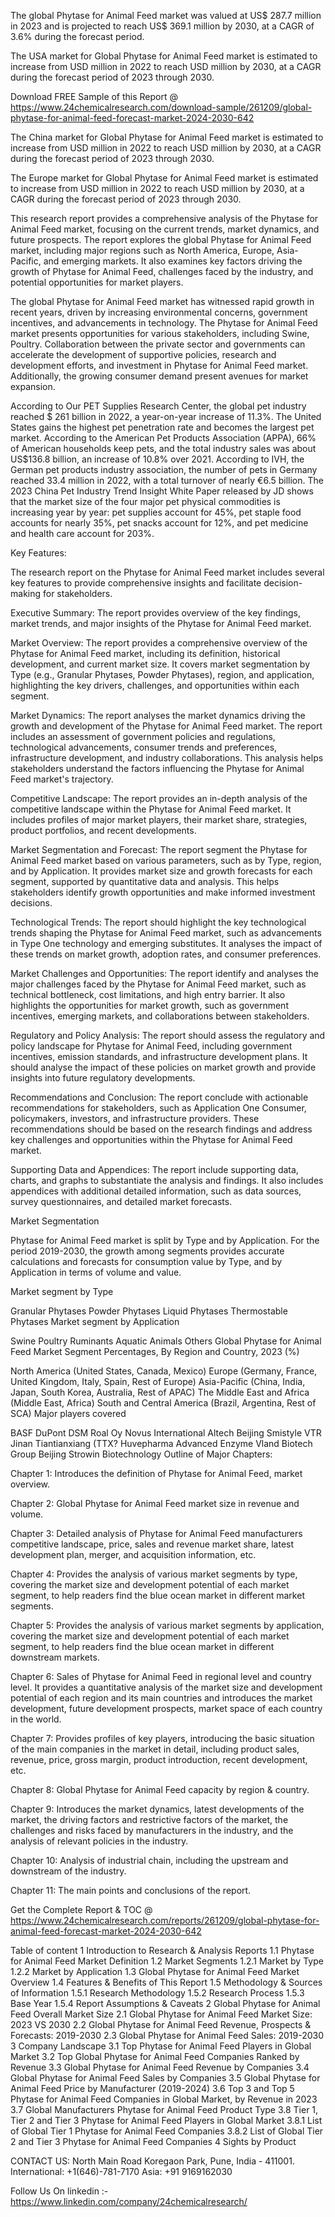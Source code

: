 The global Phytase for Animal Feed market was valued at US$ 287.7 million in 2023 and is projected to reach US$ 369.1 million by 2030, at a CAGR of 3.6% during the forecast period.

The USA market for Global Phytase for Animal Feed  market is estimated to increase from USD million in 2022 to reach USD million by 2030, at a CAGR during the forecast period of 2023 through 2030.

Download FREE Sample of this Report @ https://www.24chemicalresearch.com/download-sample/261209/global-phytase-for-animal-feed-forecast-market-2024-2030-642

The China market for Global Phytase for Animal Feed  market is estimated to increase from USD million in 2022 to reach USD million by 2030, at a CAGR during the forecast period of 2023 through 2030.

The Europe market for Global Phytase for Animal Feed  market is estimated to increase from USD million in 2022 to reach USD million by 2030, at a CAGR during the forecast period of 2023 through 2030.

This research report provides a comprehensive analysis of the Phytase for Animal Feed market, focusing on the current trends, market dynamics, and future prospects. The report explores the global Phytase for Animal Feed market, including major regions such as North America, Europe, Asia-Pacific, and emerging markets. It also examines key factors driving the growth of Phytase for Animal Feed, challenges faced by the industry, and potential opportunities for market players.

The global Phytase for Animal Feed market has witnessed rapid growth in recent years, driven by increasing environmental concerns, government incentives, and advancements in technology. The Phytase for Animal Feed market presents opportunities for various stakeholders, including Swine, Poultry. Collaboration between the private sector and governments can accelerate the development of supportive policies, research and development efforts, and investment in Phytase for Animal Feed market. Additionally, the growing consumer demand present avenues for market expansion.

According to Our PET Supplies Research Center, the global pet industry reached $ 261 billion in 2022, a year-on-year increase of 11.3%. The United States gains the highest pet penetration rate and becomes the largest pet market. According to the American Pet Products Association (APPA), 66% of American households keep pets, and the total industry sales was about US$136.8 billion, an increase of 10.8% over 2021. According to IVH, the German pet products industry association, the number of pets in Germany reached 33.4 million in 2022, with a total turnover of nearly €6.5 billion. The 2023 China Pet Industry Trend Insight White Paper released by JD shows that the market size of the four major pet physical commodities is increasing year by year: pet supplies account for 45%, pet staple food accounts for nearly 35%, pet snacks account for 12%, and pet medicine and health care account for 203%.

Key Features:

The research report on the Phytase for Animal Feed market includes several key features to provide comprehensive insights and facilitate decision-making for stakeholders.

Executive Summary: The report provides overview of the key findings, market trends, and major insights of the Phytase for Animal Feed market.

Market Overview: The report provides a comprehensive overview of the Phytase for Animal Feed market, including its definition, historical development, and current market size. It covers market segmentation by Type (e.g., Granular Phytases, Powder Phytases), region, and application, highlighting the key drivers, challenges, and opportunities within each segment.

Market Dynamics: The report analyses the market dynamics driving the growth and development of the Phytase for Animal Feed market. The report includes an assessment of government policies and regulations, technological advancements, consumer trends and preferences, infrastructure development, and industry collaborations. This analysis helps stakeholders understand the factors influencing the Phytase for Animal Feed market's trajectory.

Competitive Landscape: The report provides an in-depth analysis of the competitive landscape within the Phytase for Animal Feed market. It includes profiles of major market players, their market share, strategies, product portfolios, and recent developments.

Market Segmentation and Forecast: The report segment the Phytase for Animal Feed market based on various parameters, such as by Type, region, and by Application. It provides market size and growth forecasts for each segment, supported by quantitative data and analysis. This helps stakeholders identify growth opportunities and make informed investment decisions.

Technological Trends: The report should highlight the key technological trends shaping the Phytase for Animal Feed market, such as advancements in Type One technology and emerging substitutes. It analyses the impact of these trends on market growth, adoption rates, and consumer preferences.

Market Challenges and Opportunities: The report identify and analyses the major challenges faced by the Phytase for Animal Feed market, such as technical bottleneck, cost limitations, and high entry barrier. It also highlights the opportunities for market growth, such as government incentives, emerging markets, and collaborations between stakeholders.

Regulatory and Policy Analysis: The report should assess the regulatory and policy landscape for Phytase for Animal Feed, including government incentives, emission standards, and infrastructure development plans. It should analyse the impact of these policies on market growth and provide insights into future regulatory developments.

Recommendations and Conclusion: The report conclude with actionable recommendations for stakeholders, such as Application One Consumer, policymakers, investors, and infrastructure providers. These recommendations should be based on the research findings and address key challenges and opportunities within the Phytase for Animal Feed market.

Supporting Data and Appendices: The report include supporting data, charts, and graphs to substantiate the analysis and findings. It also includes appendices with additional detailed information, such as data sources, survey questionnaires, and detailed market forecasts.

Market Segmentation

Phytase for Animal Feed market is split by Type and by Application. For the period 2019-2030, the growth among segments provides accurate calculations and forecasts for consumption value by Type, and by Application in terms of volume and value.

Market segment by Type

Granular Phytases
Powder Phytases
Liquid Phytases
Thermostable Phytases
Market segment by Application

Swine
Poultry
Ruminants
Aquatic Animals
Others
Global Phytase for Animal Feed Market Segment Percentages, By Region and Country, 2023 (%)

North America (United States, Canada, Mexico)
Europe (Germany, France, United Kingdom, Italy, Spain, Rest of Europe)
Asia-Pacific (China, India, Japan, South Korea, Australia, Rest of APAC)
The Middle East and Africa (Middle East, Africa)
South and Central America (Brazil, Argentina, Rest of SCA)
Major players covered

BASF
DuPont
DSM
Roal Oy
Novus International
Altech
Beijing Smistyle
VTR
Jinan Tiantianxiang (TTX?
Huvepharma
Advanced Enzyme
Vland Biotech Group
Beijing Strowin Biotechnology
Outline of Major Chapters:

Chapter 1: Introduces the definition of Phytase for Animal Feed, market overview.

Chapter 2: Global Phytase for Animal Feed market size in revenue and volume.

Chapter 3: Detailed analysis of Phytase for Animal Feed manufacturers competitive landscape, price, sales and revenue market share, latest development plan, merger, and acquisition information, etc.

Chapter 4: Provides the analysis of various market segments by type, covering the market size and development potential of each market segment, to help readers find the blue ocean market in different market segments.

Chapter 5: Provides the analysis of various market segments by application, covering the market size and development potential of each market segment, to help readers find the blue ocean market in different downstream markets.

Chapter 6: Sales of Phytase for Animal Feed in regional level and country level. It provides a quantitative analysis of the market size and development potential of each region and its main countries and introduces the market development, future development prospects, market space of each country in the world.

Chapter 7: Provides profiles of key players, introducing the basic situation of the main companies in the market in detail, including product sales, revenue, price, gross margin, product introduction, recent development, etc.

Chapter 8: Global Phytase for Animal Feed capacity by region & country.

Chapter 9: Introduces the market dynamics, latest developments of the market, the driving factors and restrictive factors of the market, the challenges and risks faced by manufacturers in the industry, and the analysis of relevant policies in the industry.

Chapter 10: Analysis of industrial chain, including the upstream and downstream of the industry.

Chapter 11: The main points and conclusions of the report.

Get the Complete Report & TOC @ https://www.24chemicalresearch.com/reports/261209/global-phytase-for-animal-feed-forecast-market-2024-2030-642

Table of content
1 Introduction to Research & Analysis Reports
1.1 Phytase for Animal Feed Market Definition
1.2 Market Segments
1.2.1 Market by Type
1.2.2 Market by Application
1.3 Global Phytase for Animal Feed Market Overview
1.4 Features & Benefits of This Report
1.5 Methodology & Sources of Information
1.5.1 Research Methodology
1.5.2 Research Process
1.5.3 Base Year
1.5.4 Report Assumptions & Caveats
2 Global Phytase for Animal Feed Overall Market Size
2.1 Global Phytase for Animal Feed Market Size: 2023 VS 2030
2.2 Global Phytase for Animal Feed Revenue, Prospects & Forecasts: 2019-2030
2.3 Global Phytase for Animal Feed Sales: 2019-2030
3 Company Landscape
3.1 Top Phytase for Animal Feed Players in Global Market
3.2 Top Global Phytase for Animal Feed Companies Ranked by Revenue
3.3 Global Phytase for Animal Feed Revenue by Companies
3.4 Global Phytase for Animal Feed Sales by Companies
3.5 Global Phytase for Animal Feed Price by Manufacturer (2019-2024)
3.6 Top 3 and Top 5 Phytase for Animal Feed Companies in Global Market, by Revenue in 2023
3.7 Global Manufacturers Phytase for Animal Feed Product Type
3.8 Tier 1, Tier 2 and Tier 3 Phytase for Animal Feed Players in Global Market
3.8.1 List of Global Tier 1 Phytase for Animal Feed Companies
3.8.2 List of Global Tier 2 and Tier 3 Phytase for Animal Feed Companies
4 Sights by Product

CONTACT US:
North Main Road Koregaon Park, Pune, India - 411001.
International: +1(646)-781-7170
Asia: +91 9169162030

Follow Us On linkedin :- https://www.linkedin.com/company/24chemicalresearch/
